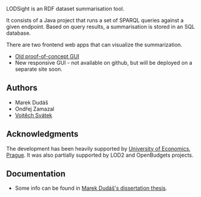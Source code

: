 LODSight is an RDF dataset summarisation tool.

It consists of a Java project that runs a set of SPARQL queries against a given endpoint.
Based on query results, a summarisation is stored in an SQL database.

There are two frontend web apps that can visualize the summarization.

* [Old proof-of-concept GUI](https://github.com/marek-dudas/LodSight-visualizer)
* New responsive GUI - not available on github, but will be deployed on a separate site soon.

## Authors

* Marek Dudáš
* Ondřej Zamazal
* [Vojtěch Svátek](https://nb.vse.cz/~svatek/topics.htm)

## Acknowledgments

The development has been heavily supported by [University of Economics, Prague](http://vse.cz).
It was also partially supported by LOD2 and OpenBudgets projects.

## Documentation

* Some info can be found in [Marek Dudáš's dissertation thesis](https://vskp.vse.cz/id/1347934).
